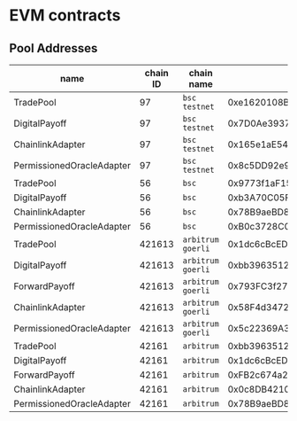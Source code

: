 # EVM contracts

## Pool Addresses

| name                      | chain ID | chain name        | address                                    | pool owner                                 |
| ------------------------- | -------- | ----------------- | ------------------------------------------ | ------------------------------------------ |
| TradePool                 | 97       | `bsc testnet`     | 0xe1620108B43A0FD6245013C2BB7E60f3D27e3f05 | 0x02548256453D61E8Beb31013ebE8e5ddd412cBc6 |
| DigitalPayoff             | 97       | `bsc testnet`     | 0x7D0Ae39374FCF2A81d447503db0ac6A36016cB92 | 0x02548256453D61E8Beb31013ebE8e5ddd412cBc6 |
| ChainlinkAdapter          | 97       | `bsc testnet`     | 0x165e1aE54925c0E8e9a726A0aa1eafD70C703f91 | 0x02548256453D61E8Beb31013ebE8e5ddd412cBc6 |
| PermissionedOracleAdapter | 97       | `bsc testnet`     | 0x8c5DD92e9d8B4B8E3165993F59b1518ddb747Dba | 0x02548256453D61E8Beb31013ebE8e5ddd412cBc6 |
| TradePool                 | 56       | `bsc`             | 0x9773f1aF15750216a17Bf8c689Bb0b95a5122D76 | 0x02548256453D61E8Beb31013ebE8e5ddd412cBc6 |
| DigitalPayoff             | 56       | `bsc`             | 0xb3A70C05F3C69b5678eD039c98e061e68A2E676c | 0x02548256453D61E8Beb31013ebE8e5ddd412cBc6 |
| ChainlinkAdapter          | 56       | `bsc`             | 0x78B9aeBD84854e9d0989343599B248d72F8D0902 | 0x02548256453D61E8Beb31013ebE8e5ddd412cBc6 |
| PermissionedOracleAdapter | 56       | `bsc`             | 0xB0c3728C0F275E1D6C455c856EFaDa2675A6B51d | 0x02548256453D61E8Beb31013ebE8e5ddd412cBc6 |
| TradePool                 | 421613   | `arbitrum goerli` | 0x1dc6cBcED5131cb03de4CE2d8233cB6B7c5BAADf | 0x02548256453D61E8Beb31013ebE8e5ddd412cBc6 |
| DigitalPayoff             | 421613   | `arbitrum goerli` | 0xbb3963512b9c0F28eFb4a3dcB1e0274A87d159E7 | 0x02548256453D61E8Beb31013ebE8e5ddd412cBc6 |
| ForwardPayoff             | 421613   | `arbitrum goerli` | 0x793FC3f275D1F3744bf21B824901ae357F2ca3f1 | 0x02548256453D61E8Beb31013ebE8e5ddd412cBc6 |
| ChainlinkAdapter          | 421613   | `arbitrum goerli` | 0x58F4d3472fCFF98F30a34acB84E3A609dd6c02C5 | 0x02548256453D61E8Beb31013ebE8e5ddd412cBc6 |
| PermissionedOracleAdapter | 421613   | `arbitrum goerli` | 0x5c22369A385eb2aa9D0Ad6A0995D58e8027618ce | 0x02548256453D61E8Beb31013ebE8e5ddd412cBc6 |
| TradePool                 | 42161    | `arbitrum`        | 0xbb3963512b9c0F28eFb4a3dcB1e0274A87d159E7 | 0x02548256453D61E8Beb31013ebE8e5ddd412cBc6 |
| DigitalPayoff             | 42161    | `arbitrum`        | 0x1dc6cBcED5131cb03de4CE2d8233cB6B7c5BAADf | 0x02548256453D61E8Beb31013ebE8e5ddd412cBc6 |
| ForwardPayoff             | 42161    | `arbitrum`        | 0xFB2c674a26Ac78f73571DD367005D89e51EBfcD7 | 0x02548256453D61E8Beb31013ebE8e5ddd412cBc6 |
| ChainlinkAdapter          | 42161    | `arbitrum`        | 0x0c8DB4210d2e25B33772DA81baec7810503AD851 | 0x02548256453D61E8Beb31013ebE8e5ddd412cBc6 |
| PermissionedOracleAdapter | 42161    | `arbitrum`        | 0x78B9aeBD84854e9d0989343599B248d72F8D0902 | 0x02548256453D61E8Beb31013ebE8e5ddd412cBc6 |
